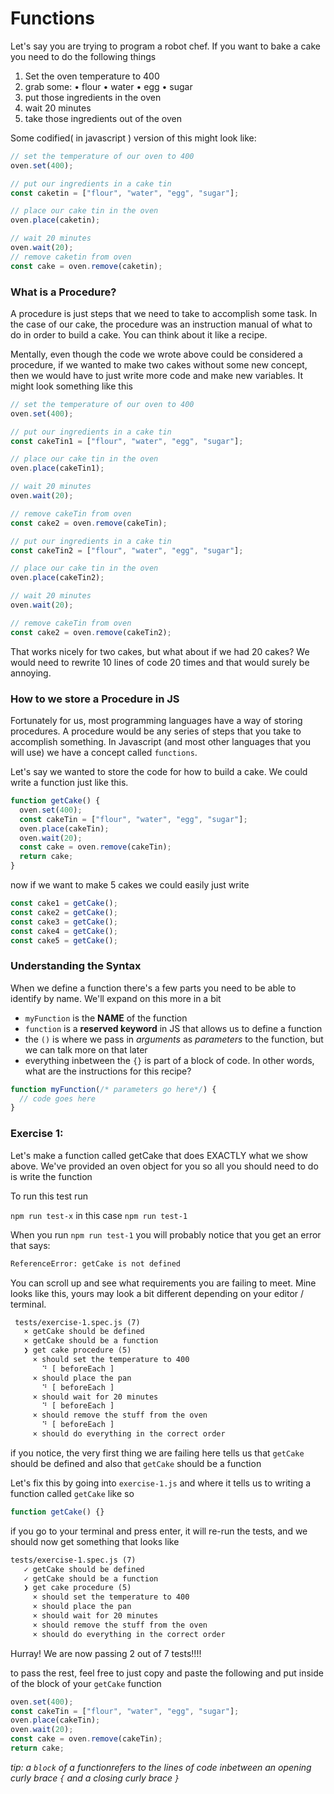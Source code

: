 # Functions

Let's say you are trying to program a robot chef. If you want to bake a cake you need to do the following things

1. Set the oven temperature to 400
2. grab some:
   • flour
   • water
   • egg
   • sugar
3. put those ingredients in the oven
4. wait 20 minutes
5. take those ingredients out of the oven

Some codified( in javascript ) version of this might look like:

```js
// set the temperature of our oven to 400
oven.set(400);

// put our ingredients in a cake tin
const caketin = ["flour", "water", "egg", "sugar"];

// place our cake tin in the oven
oven.place(caketin);

// wait 20 minutes
oven.wait(20);
// remove caketin from oven
const cake = oven.remove(caketin);
```

### What is a Procedure?

A procedure is just steps that we need to take to accomplish some task. In the case of our cake, the procedure was an instruction manual of what to do in order to build a cake. You can think about it like a recipe.

Mentally, even though the code we wrote above could be considered a procedure, if we wanted to make two cakes without some new concept, then we would have to just write more code and make new variables. It might look something like this

```js
// set the temperature of our oven to 400
oven.set(400);

// put our ingredients in a cake tin
const cakeTin1 = ["flour", "water", "egg", "sugar"];

// place our cake tin in the oven
oven.place(cakeTin1);

// wait 20 minutes
oven.wait(20);

// remove cakeTin from oven
const cake2 = oven.remove(cakeTin);

// put our ingredients in a cake tin
const cakeTin2 = ["flour", "water", "egg", "sugar"];

// place our cake tin in the oven
oven.place(cakeTin2);

// wait 20 minutes
oven.wait(20);

// remove cakeTin from oven
const cake2 = oven.remove(cakeTin2);
```

That works nicely for two cakes, but what about if we had 20 cakes? We would need to rewrite 10 lines of code 20 times and that would surely be annoying.

### How to we store a Procedure in JS

Fortunately for us, most programming languages have a way of storing procedures. A procedure would be any series of steps that you take to accomplish something. In Javascript (and most other languages that you will use) we have a concept called `functions`.

Let's say we wanted to store the code for how to build a cake. We could write a function just like this.

```js
function getCake() {
  oven.set(400);
  const cakeTin = ["flour", "water", "egg", "sugar"];
  oven.place(cakeTin);
  oven.wait(20);
  const cake = oven.remove(cakeTin);
  return cake;
}
```

now if we want to make 5 cakes we could easily just write

```js
const cake1 = getCake();
const cake2 = getCake();
const cake3 = getCake();
const cake4 = getCake();
const cake5 = getCake();
```

### Understanding the Syntax

When we define a function there's a few parts you need to be able to identify by name. We'll expand on this more in a bit

- `myFunction` is the **NAME** of the function
- `function` is a **reserved keyword** in JS that allows us to define a function
- the `()` is where we pass in _arguments_ as _parameters_ to the function, but we can talk more on that later
- everything inbetween the `{}` is part of a block of code. In other words, what are the instructions for this recipe?

```js
function myFunction(/* parameters go here*/) {
  // code goes here
}
```

### Exercise 1:

Let's make a function called getCake that does EXACTLY what we show above. We've provided an oven object for you so all you should need to do is write the function

To run this test run

`npm run test-x` in this case `npm run test-1`

When you run `npm run test-1` you will probably notice that you get an error that says:

```txt
ReferenceError: getCake is not defined
```

You can scroll up and see what requirements you are failing to meet. Mine looks like this, yours may look a bit different depending on your editor / terminal.

```txt
 tests/exercise-1.spec.js (7)
   × getCake should be defined
   × getCake should be a function
   ❯ get cake procedure (5)
     × should set the temperature to 400
       ⠙ [ beforeEach ]
     × should place the pan
       ⠙ [ beforeEach ]
     × should wait for 20 minutes
       ⠙ [ beforeEach ]
     × should remove the stuff from the oven
       ⠙ [ beforeEach ]
     × should do everything in the correct order
```

if you notice, the very first thing we are failing here tells us that `getCake` should be defined and also that `getCake` should be a function

Let's fix this by going into `exercise-1.js` and where it tells us to writing a function called `getCake` like so

```js
function getCake() {}
```

if you go to your terminal and press enter, it will re-run the tests, and we should now get something that looks like

```txt
tests/exercise-1.spec.js (7)
   ✓ getCake should be defined
   ✓ getCake should be a function
   ❯ get cake procedure (5)
     × should set the temperature to 400
     × should place the pan
     × should wait for 20 minutes
     × should remove the stuff from the oven
     × should do everything in the correct order
```

Hurray! We are now passing 2 out of 7 tests!!!!

to pass the rest, feel free to just copy and paste the following and put inside of the block of your `getCake` function

```js
oven.set(400);
const cakeTin = ["flour", "water", "egg", "sugar"];
oven.place(cakeTin);
oven.wait(20);
const cake = oven.remove(cakeTin);
return cake;
```

_tip: a `block` of a functionrefers to the lines of code inbetween an opening curly brace `{` and a closing curly brace `}`_
